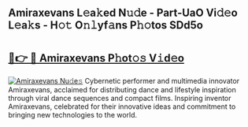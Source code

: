 ## Amiraxevans L𝚎a𝚔ed N𝚞𝚍e - Part-UaO Vi𝚍𝚎o L𝚎a𝚔s - H𝚘𝚝 O𝚗𝚕yf𝚊ns P𝚑𝚘tos SDd5o

# <h2><a href="http://kfdi2d7.oniu.top/?m=Amiraxevans">🔗👉 🔴 Amiraxevans P𝚑ot𝚘𝚜 V𝚒d𝚎o</a></h2>

[![Amiraxevans Nu𝚍e𝚜](https://i.imgur.com/0qMVB7G.gif)](http://kfdi2d7.oniu.top/?m=Amiraxevans)
Cybernetic performer and multimedia innovator Amiraxevans, acclaimed for distributing dance and lifestyle inspiration through viral dance sequences and compact films. Inspiring inventor Amiraxevans, celebrated for their innovative ideas and commitment to bringing new technologies to the world.  
